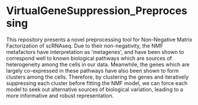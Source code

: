# VirtualGeneSuppression_Preprocessing
This repository presents a novel preprocessing tool for Non-Negative Matrix Factorization of scRNAseq. Due to their non-negativity, the NMF metafactors have interpretation as 'metagenes', and have been shown to correspond well to known biological pathways which are sources of heterogeneity among the cells in our data. Meanwhile, the genes which are largely co-expressed in these pathways have also been shown to form clusters among the cells. Therefore, by clustering the genes and iteratively suppressing each cluster before fitting the NMF model, we can force each model to seek out alternative sources of biological variation, leading to a more informative and robust representation. 
